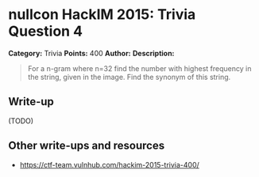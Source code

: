 # nullcon HackIM 2015: Trivia Question 4

**Category:** Trivia
**Points:** 400
**Author:**
**Description:**

>For a n-gram where n=32 find the number with highest frequency in the string, given in the image. Find the synonym of this string.

## Write-up

(TODO)

## Other write-ups and resources

* <https://ctf-team.vulnhub.com/hackim-2015-trivia-400/>
